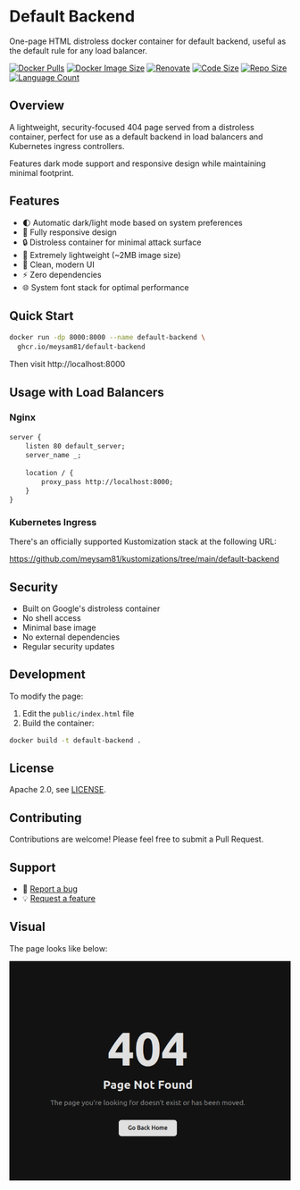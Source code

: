 # Default Backend

One-page HTML distroless docker container for default backend, useful as the default rule for any load balancer.

[![Docker Pulls](https://img.shields.io/docker/pulls/meysam81/default-backend)](https://hub.docker.com/r/meysam81/default-backend)
[![Docker Image Size](https://img.shields.io/docker/image-size/meysam81/default-backend?label=docker%20image%20size)](https://hub.docker.com/r/meysam81/default-backend)
[![Renovate](https://img.shields.io/badge/renovate-enabled-brightgreen.svg)](https://developer.mend.io/github/meysam81/default-backend)
[![Code Size](https://img.shields.io/github/languages/code-size/meysam81/default-backend)](https://github.com/meysam81/default-backend)
[![Repo Size](https://img.shields.io/github/repo-size/meysam81/default-backend)](https://github.com/meysam81/default-backend)
[![Language Count](https://img.shields.io/github/languages/count/meysam81/default-backend)](https://github.com/meysam81/default-backend)

## Overview

A lightweight, security-focused 404 page served from a distroless container,
perfect for use as a default backend in load balancers and Kubernetes ingress
controllers.

Features dark mode support and responsive design while maintaining minimal
footprint.

## Features

- 🌓 Automatic dark/light mode based on system preferences
- 📱 Fully responsive design
- 🔒 Distroless container for minimal attack surface
- 🚀 Extremely lightweight (~2MB image size)
- 🎨 Clean, modern UI
- ⚡ Zero dependencies
- 🌐 System font stack for optimal performance

## Quick Start

```bash
docker run -dp 8000:8000 --name default-backend \
  ghcr.io/meysam81/default-backend
```

Then visit http://localhost:8000

## Usage with Load Balancers

### Nginx

```nginx
server {
    listen 80 default_server;
    server_name _;

    location / {
        proxy_pass http://localhost:8000;
    }
}
```

### Kubernetes Ingress

There's an officially supported Kustomization stack at the following URL:

<https://github.com/meysam81/kustomizations/tree/main/default-backend>

## Security

- Built on Google's distroless container
- No shell access
- Minimal base image
- No external dependencies
- Regular security updates

## Development

To modify the page:

1. Edit the `public/index.html` file
2. Build the container:

```bash
docker build -t default-backend .
```

## License

Apache 2.0, see [LICENSE](LICENSE).

## Contributing

Contributions are welcome! Please feel free to submit a Pull Request.

## Support

- 🐛 [Report a bug](https://github.com/meysam81/default-backend/issues)
- 💡 [Request a feature](https://github.com/meysam81/default-backend/issues)

## Visual

The page looks like below:

![Index Page!](./docs/static/index.png)
